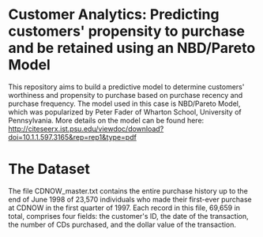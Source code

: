 # Customer Analytics: Predicting customers' propensity to purchase and be retained using an NBD/Pareto Model
This repository aims to build a predictive model to determine customers' worthiness and propensity to purchase based on purchase recency and purchase frequency. The model used in this case is NBD/Pareto Model, which was popularized by Peter Fader of Wharton School, University of Pennsylvania.
More details on the model can be found here: http://citeseerx.ist.psu.edu/viewdoc/download?doi=10.1.1.597.3165&rep=rep1&type=pdf

# The Dataset
The file CDNOW_master.txt contains the entire purchase history up to the end of June 1998 of 23,570 individuals who made their first-ever purchase at CDNOW in the first quarter of 1997. 
Each record in this file, 69,659 in total, comprises four fields: the customer's ID, the date of the transaction, the number of CDs purchased, and the dollar value of the transaction.

